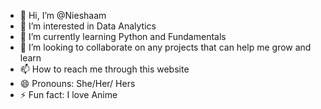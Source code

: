 - 👋 Hi, I’m @Nieshaam
- 👀 I’m interested in Data Analytics
- 🌱 I’m currently learning Python and Fundamentals 
- 💞️ I’m looking to collaborate on any projects that can help me grow and learn 
- 📫 How to reach me through this website
- 😄 Pronouns: She/Her/ Hers
- ⚡ Fun fact: I love Anime 

<!---
Nieshaam/Nieshaam is a ✨ special ✨ repository because its `README.md` (this file) appears on your GitHub profile.
You can click the Preview link to take a look at your changes.
--->
